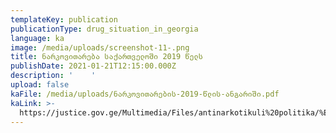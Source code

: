 ```yaml
---
templateKey: publication
publicationType: drug_situation_in_georgia
language: ka
image: /media/uploads/screenshot-11-.png
title: ნარკოვითარება საქართველოში 2019 წელს
publishDate: 2021-01-21T12:15:00.000Z
description: '    '
upload: false
kaFile: /media/uploads/ნარკოვითარების-2019-წლის-ანგარიში.pdf
kaLink: >-
  https://justice.gov.ge/Multimedia/Files/antinarkotikuli%20politika/%E1%83%9C%E1%83%90%E1%83%A0%E1%83%99%E1%83%9D%E1%83%95%E1%83%98%E1%83%97%E1%83%90%E1%83%A0%E1%83%94%E1%83%91%E1%83%98%E1%83%A1%202019%20%E1%83%AC%E1%83%9A%E1%83%98%E1%83%A1%20%E1%83%90%E1%83%9C%E1%83%92%E1%83%90%E1%83%A0%E1%83%98%E1%83%A8%E1%83%98.pdf
---
```


